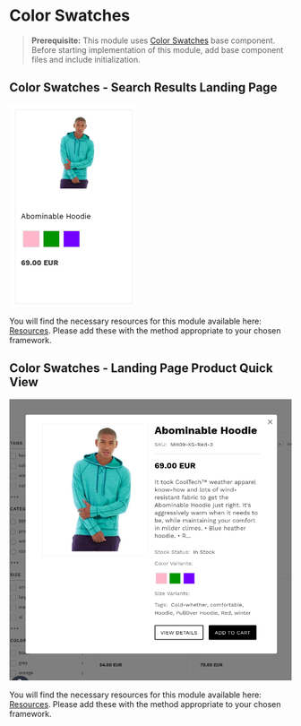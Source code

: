 # Color Swatches

>**Prerequisite:**
>This module uses [Color Swatches](/components/color-swatches) base component. Before starting implementation of this module, add base component files and include initialization.

## Color Swatches - Search Results Landing Page

![landing-color-swatches](/modules/color-swatches/images/image001.png)

You will find the necessary resources for this module available here: [Resources](/modules/color-swatches/landing). Please add these with the method appropriate to your chosen framework.

## Color Swatches - Landing Page Product Quick View

![quick-view-color-swatches](/modules/color-swatches/images/image002.png)

You will find the necessary resources for this module available here: [Resources](/modules/color-swatches/quick-view). Please add these with the method appropriate to your chosen framework.